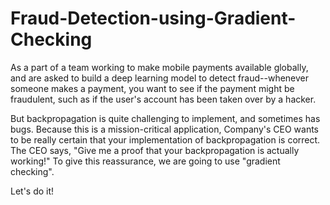 # Fraud-Detection-using-Gradient-Checking

As a part of a team working to make mobile payments available globally, and are asked to build a deep learning model to detect fraud--whenever someone makes a payment, you want to see if the payment might be fraudulent, such as if the user's account has been taken over by a hacker.

But backpropagation is quite challenging to implement, and sometimes has bugs. Because this is a mission-critical application, Company's CEO wants to be really certain that your implementation of backpropagation is correct. The CEO says, "Give me a proof that your backpropagation is actually working!" To give this reassurance, we are going to use "gradient checking".

Let's do it!
